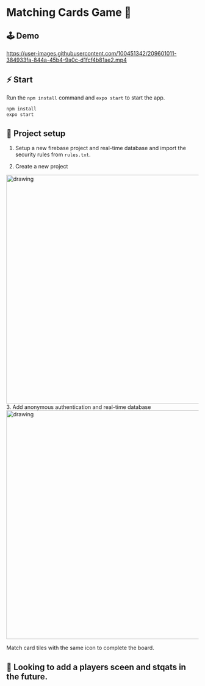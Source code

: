 # Matching Cards Game 🎴

## 🕹️ Demo

https://user-images.githubusercontent.com/100451342/209601011-384933fa-844a-45b4-9a0c-d1fcf4b81ae2.mp4

## ⚡ Start

Run the `npm install` command and `expo start` to start the app.
```bash
npm install
expo start
```

## 🚀 Project setup

1. Setup a new firebase project and real-time database and import the security rules from `rules.txt`.

2. Create a new project

<img src="https://user-images.githubusercontent.com/100451342/209599509-e1bf8ca1-749e-42dc-9108-125b85d2f3ef.png" alt="drawing" width="600"/>
3. Add anonymous authentication and real-time database

<img src="https://user-images.githubusercontent.com/100451342/209599477-53ccd0c3-86ad-49d4-b09a-4eb15c43fb4a.png" alt="drawing" width="600"/>

Match card tiles with the same icon to complete the board.

## 🐢 Looking to add a players sceen and stqats in the future.
